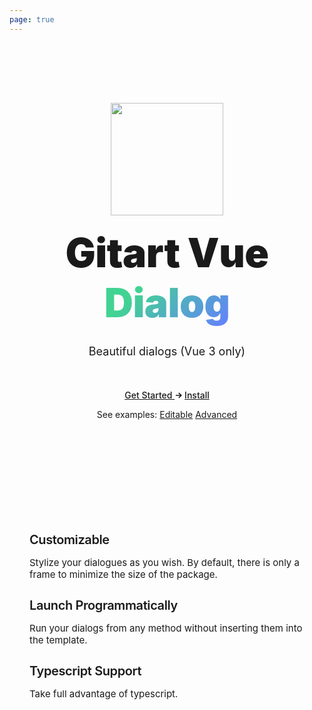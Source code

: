 ```yaml
---
page: true
---
```


<section id="hero">
  <img class="hero-logo" src="/logo-lg.svg" />

  <h1 class="tagline">
    Gitart Vue <span class="accent">Dialog</span><br>
  </h1>
  <p class="description">
    Beautiful dialogs (Vue 3 only)
  </p>

  <p class="actions">
    <a class="btn btn--primary get-started" href="/guide/introduction.html">Get Started <svg class="icon" xmlns="http://www.w3.org/2000/svg" width="10" height="10" viewBox="0 0 24 24"><path d="M13.025 1l-2.847 2.828 6.176 6.176h-16.354v3.992h16.354l-6.176 6.176 2.847 2.828 10.975-11z"/></svg></a>
    <a class="btn ml-4" href="/guide/quick-start.html">Install</a>
  </p>
  <p class="pt-8">
    <span class="block mb-3 text-gray-500">
      See examples:
    </span>
    <a class="btn ml-4" href="/examples/">Editable</a>
    <a class="btn ml-4" href="https://examples.gitart-vue-dialog.gitart.org/">Advanced</a>
  </p>
</section>

<section id="highlights" class="vt-box-container">
  <div class="vt-box">
    <h3>Customizable</h3>
    <p>Stylize your dialogues as you wish. By default, there is only a frame to minimize the size of the package.</p>
  </div>
  <div class="vt-box">
    <h3>Launch Programmatically</h3>
    <p>Run your dialogs from any method without inserting them into the template.</p>
  </div>
  <div class="vt-box">
    <h3>Typescript Support</h3>
    <p>Take full advantage of typescript.</p>
  </div>
</section>

<style scoped>
section {
  padding: 42px 32px;
}

#hero {
  padding: 96px 32px;
  text-align: center;
}

.hero-logo {
  margin: 0 auto 20px;
  width: 220px;
}

.tagline {
  font-size: 76px;
  line-height: 1.25;
  font-weight: 900;
  letter-spacing: -1.5px;
  max-width: 960px;
  margin: 0px auto;
}

html:not(.dark) .accent, .dark .tagline {
  background: -webkit-linear-gradient(315deg, #42d392 25%, #647eff);
  -webkit-background-clip: text;
  -webkit-text-fill-color: transparent;
}

.description {
  max-width: 960px;
  line-height: 1.5;
  color: var(--vt-c-text-2);
  transition: color 0.5s;
  font-size: 22px;
  margin: 24px auto 40px;
}

.actions a {
  /* font-size: 16px; */
  /* display: inline-block; */
  /* background-color: var(--vt-c-bg-mute); */
  /* padding: 8px 18px; */
  font-weight: 500;
  border-radius: 8px;
  transition: background-color 0.5s, color 0.5s;
}

.actions .get-started {
  /* font-weight: 600; */
  /* background-color: var(--vt-c-green); */
  /* color: #fff; */
  /* margin-right: 18px */
}

.actions .icon {
  display: inline;
  position: relative;
  margin-left: 2px;
  fill: currentColor;
  transition: transform 0.2s;
}

.actions .get-started:hover {
  background-color: var(--vt-c-green-dark);
  transition-duration: 0.2s;
}

.actions .get-started:hover .icon {
  transform: translateX(2px);
}

#special-sponsor {
  border-top: 1px solid var(--vt-c-divider-light);
  border-bottom: 1px solid var(--vt-c-divider-light);
  padding: 12px 24px;
  text-align: center;
}

#special-sponsor span {
  color: var(--vt-c-text-2);
  font-weight: 500;
  font-size: 13px;
  vertical-align: middle;
  margin: 0 24px;
}

#special-sponsor img {
  display: inline-block;
  vertical-align: middle;
  height: 36px;
}

.dark #special-sponsor img {
  filter: grayscale(1) invert(1);
}

#highlights {
  max-width: 960px;
  margin: 0px auto;
  color: var(--vt-c-text-2);
}

#highlights h3 {
  font-weight: 600;
  font-size: 20px;
  letter-spacing: -0.4px;
  color: var(--vt-c-text-1);
  transition: color 0.5s;
  margin-bottom: 0.75em;
}

#highlights p {
  font-weight: 400;
  font-size: 15px;
}

#highlights .vt-box {
  background-color: transparent;
}

@media (max-width: 960px) {
  .hero-logo {
    width: 180px;
    max-width: 50%;
  }
  .tagline {
    font-size: 64px;
    letter-spacing: -0.5px;
  }
  .description {
    font-size: 18px;
    margin-bottom: 48px;
  }
}

@media (max-width: 768px) {
  .tagline {
    font-size: 48px;
    letter-spacing: -0.5px;
  }
}

@media (max-width: 576px) {
  #hero {
    padding: 64px 32px;
  }
  .description {
    font-size: 16px;
    margin: 18px 0 30px;
  }
  #special-sponsor img {
    display: block;
    margin: 2px auto 1px;
  }
  #highlights h3 {
    margin-bottom: 0.6em;
  }
  #highlights .vt-box {
    padding: 20px 36px;
  }
}

@media (max-width: 370px) {
  .tagline {
    font-size: 36px;
  }
}
</style>

